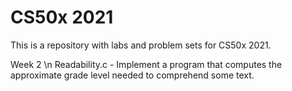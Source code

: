 # CS50x 2021

This is a repository with labs and problem sets for CS50x 2021.

Week 2 \n
Readability.c - Implement a program that computes the approximate grade level needed to comprehend some text.
